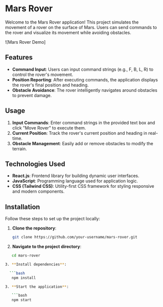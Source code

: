 # Mars Rover

Welcome to the Mars Rover application! This project simulates the movement of a rover on the surface of Mars. Users can send commands to the rover and visualize its movement while avoiding obstacles.

![Mars Rover Demo]

## Features

- **Command Input**: Users can input command strings (e.g., F, B, L, R) to control the rover's movement.
- **Position Reporting**: After executing commands, the application displays the rover's final position and heading.
- **Obstacle Avoidance**: The rover intelligently navigates around obstacles to prevent damage.

## Usage

1. **Input Commands**: Enter command strings in the provided text box and click "Move Rover" to execute them.
2. **Current Position**: Track the rover's current position and heading in real-time.
3. **Obstacle Management**: Easily add or remove obstacles to modify the terrain.

## Technologies Used

- **React.js**: Frontend library for building dynamic user interfaces.
- **JavaScript**: Programming language used for application logic.
- **CSS (Tailwind CSS)**: Utility-first CSS framework for styling responsive and modern components.

## Installation

Follow these steps to set up the project locally:

1. **Clone the repository**:

   ```bash
   git clone https://github.com/your-username/mars-rover.git

2. **Navigate to the project directory**:

 ```bash
    cd mars-rover

3. **Install dependencies**:

   ```bash
    npm install

3. **Start the application**:

    ```bash
    npm start
